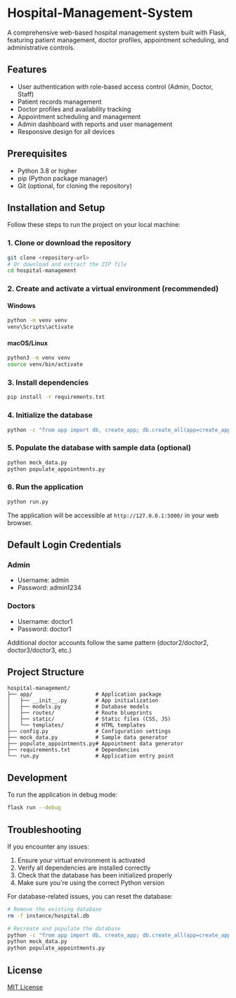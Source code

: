 # Hospital-Management-System

A comprehensive web-based hospital management system built with Flask, featuring patient management, doctor profiles, appointment scheduling, and administrative controls.

## Features

- User authentication with role-based access control (Admin, Doctor, Staff)
- Patient records management
- Doctor profiles and availability tracking
- Appointment scheduling and management
- Admin dashboard with reports and user management
- Responsive design for all devices

## Prerequisites

- Python 3.8 or higher
- pip (Python package manager)
- Git (optional, for cloning the repository)

## Installation and Setup

Follow these steps to run the project on your local machine:

### 1. Clone or download the repository

```bash
git clone <repository-url>
# Or download and extract the ZIP file
cd hospital-management
```

### 2. Create and activate a virtual environment (recommended)

#### Windows
```bash
python -m venv venv
venv\Scripts\activate
```

#### macOS/Linux
```bash
python3 -m venv venv
source venv/bin/activate
```

### 3. Install dependencies

```bash
pip install -r requirements.txt
```

### 4. Initialize the database

```bash
python -c "from app import db, create_app; db.create_all(app=create_app())"
```

### 5. Populate the database with sample data (optional)

```bash
python mock_data.py
python populate_appointments.py
```

### 6. Run the application

```bash
python run.py
```

The application will be accessible at `http://127.0.0.1:5000/` in your web browser.

## Default Login Credentials

### Admin
- Username: admin
- Password: admin1234

### Doctors
- Username: doctor1
- Password: doctor1

Additional doctor accounts follow the same pattern (doctor2/doctor2, doctor3/doctor3, etc.)

## Project Structure

```
hospital-management/
├── app/                    # Application package
│   ├── __init__.py         # App initialization
│   ├── models.py           # Database models
│   ├── routes/             # Route blueprints
│   ├── static/             # Static files (CSS, JS)
│   └── templates/          # HTML templates
├── config.py               # Configuration settings
├── mock_data.py            # Sample data generator
├── populate_appointments.py# Appointment data generator
├── requirements.txt        # Dependencies
└── run.py                  # Application entry point
```

## Development

To run the application in debug mode:

```bash
flask run --debug
```

## Troubleshooting

If you encounter any issues:

1. Ensure your virtual environment is activated
2. Verify all dependencies are installed correctly
3. Check that the database has been initialized properly
4. Make sure you're using the correct Python version

For database-related issues, you can reset the database:

```bash
# Remove the existing database
rm -f instance/hospital.db

# Recreate and populate the database
python -c "from app import db, create_app; db.create_all(app=create_app())"
python mock_data.py
python populate_appointments.py
```

## License

[MIT License](LICENSE)
